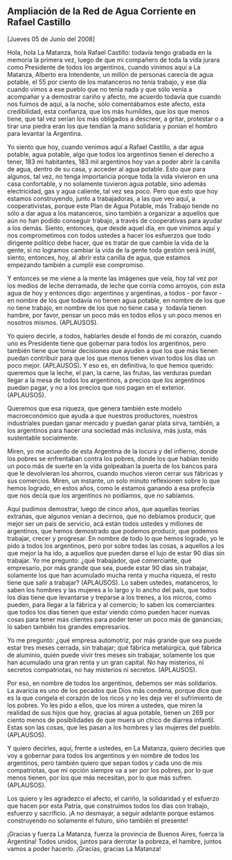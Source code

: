 Ampliación de la Red de Agua Corriente en Rafael Castillo
---------------------------------------------------------

[Jueves 05 de Junio del 2008]

Hola, hola La Matanza, hola Rafael Castillo: todavía tengo grabada en la
memoria la primera vez, luego de que mi compañero de toda la vida jurara
como Presidente de todos los argentinos, cuando vinimos aquí a La
Matanza, Alberto era Intendente, un millón de personas carecía de agua
potable, el 55 por ciento de los matanceros no tenía trabajo, y ese día
cuando vimos a ese pueblo que no tenía nada y que sólo venía a acompañar
y a demostrar cariño y afecto, me acuerdo todavía que cuando nos fuimos
de aquí, a la noche, sólo comentábamos este afecto, esta credibilidad,
esta confianza, que los más humildes, que los que menos tiene, que tal
vez serían los más obligados a descreer, a gritar, protestar o a tirar
una piedra eran los que tendían la mano solidaria y ponían el hombro
para levantar la Argentina.

Yo siento que hoy, cuando venimos aquí a Rafael Castillo, a dar agua
potable, agua potable, algo que todos los argentinos tienen el derecho a
tener, 183 mi habitantes, 183 mil argentinos hoy van a poder abrir la
canilla de agua, dentro de su casa, y acceder al agua potable. Esto que
para algunos, tal vez, no tenga importancia porque toda la vida vivieron
en una casa confortable, y no solamente tuvieron agua potable, sino
además electricidad, gas y agua caliente, tal vez sea poco. Pero que
esto que hoy estamos construyendo, junto a trabajadoras, a las que veo
aquí, a cooperativistas, porque este Plan de Agua Potable, más Trabajo
tiende no sólo a dar agua a los matanceros, sino también a organizar a
aquellos que aún no han podido conseguir trabajo, a través de
cooperativas para ayudar a los demás. Siento, entonces, que desde aquel
día, en que vinimos aquí y nos comprometimos con todos ustedes a hacer
los esfuerzos que todo dirigente político debe hacer, que es tratar de
que cambie la vida de la gente, si no logramos cambiar la vida de la
gente toda gestión será inútil, siento, entonces, hoy, al abrir esta
canilla de agua, que estamos empezando también a cumplir ese compromiso.

Y entonces se me viene a la mente las imágenes que veía, hoy tal vez por
los medios de leche derramada, de leche que corría como arroyos, con
esta agua de hoy y entonces digo: argentinos y argentinas, a todos - por
favor - en nombre de los que todavía no tienen agua potable, en nombre
de los que no tiene trabajo, en nombre de los que no tiene casa y 
todavía tienen hambre, por favor, pensar un poco más en todos ellos y un
poco menos en nosotros mismos. (APLAUSOS).

Yo quiero decirle, a todos, hablarles desde el fondo de mi corazón,
cuando uno es Presidente tiene que gobernar para todos los argentinos,
pero también tiene que tomar decisiones que ayuden a que los que más
tienen puedan contribuir para que los que menos tienen vivan todos los
días un poco mejor. (APLAUSOS). Y eso es, en definitiva, lo que hemos
querido: queremos que la leche, el pan, la carne, las frutas, las
verduras puedan llegar a la mesa de todos los argentinos, a precios que
los argentinos puedan pagar, y no a los precios que nos pagan en el
exterior. (APLAUSOS).

Queremos que esa riqueza, que genera también este modelo macroeconómico
que ayuda a que nuestros productores, nuestros industriales puedan ganar
mercado y puedan ganar plata sirva, también, a los argentinos para hacer
una sociedad más inclusiva, más justa, más sustentable socialmente.

Miren, yo me acuerdo de esta Argentina de la locura y del infierno,
donde los pobres se enfrentaban contra los pobres, donde los que habían
tenido un poco más de suerte en la vida golpeaban la puerta de los
bancos para que le devolvieran los ahorros, cuando muchos vieron cerrar
sus fábricas y sus comercios. Miren, un instante, un solo minuto
reflexionen sobre lo que hemos logrado, en estos años, como le estamos
ganando a esa profecía que nos decía que los argentinos no podíamos, que
no sabíamos.

Aquí pudimos demostrar, luego de cinco años, que aquellas teorías
extrañas, que algunos venían a decirnos, que no debíamos producir, que
mejor ser un país de servicio, acá están todos ustedes y millones de
argentinos, que hemos demostrado que podemos producir, que podemos
trabajar, crecer y progresar. En nombre de todo lo que hemos logrado, yo
le pido a todos los argentinos, pero por sobre todas las cosas, a
aquellos a los que mejor la ha ido, a aquellos que pueden darse el lujo
de estar 90 días sin trabajar. Yo me pregunto: ¿qué trabajador, qué
comerciante, qué empresario, por más grande que sea, puede estar 90 días
sin trabajar, solamente los que han acumulado mucha renta y mucha
riqueza, el resto tiene que salir a trabajar? (APLAUSOS). Lo saben
ustedes, matanceros, lo saben los hombres y las mujeres a lo largo y lo
ancho del país, que todos los días tiene que levantarse y treparse a los
trenes, a los micros, como pueden, para llegar a la fábrica y al
comercio; lo saben los comerciantes que todos los días tienen que estar
viendo cómo pueden hacer nuevas cosas para tener más clientes para poder
tener un poco más de ganancias; lo saben también los grandes
empresarios.

Yo me pregunto: ¿qué empresa automotriz, por más grande que sea puede
estar tres meses cerrada, sin trabajar; qué fábrica metalúrgica, qué
fábrica de aluminio, quién puede vivir tres meses sin trabajar,
solamente los que han acumulado una gran renta y un gran capital. No hay
misterios, ni secretos compatriotas, no hay misterios ni secretos.
(APLAUSOS).

Por eso, en nombre de todos los argentinos, debemos ser más solidarios.
La avaricia es uno de los pecados que Dios más condena, porque dice que
es la que congela el corazón de los ricos y no les deja ver el
sufrimiento de los pobres. Yo les pido a ellos, que los miren a ustedes,
que miren la realidad de sus hijos que hoy, gracias al agua potable,
tienen un 269 por ciento menos de posibilidades de que muera un chico de
diarrea infantil. Estas son las cosas, que les pasan a los hombres y las
mujeres del pueblo. (APLAUSOS).

Y quiero decirles, aquí, frente a ustedes, en La Matanza, quiero
decirles que voy a gobernar para todos los argentinos y en nombre de
todos los argentinos, pero también quiero que sepan todos y cada uno de
mis compatriotas, que mi opción siempre va a ser por los pobres, por lo
que menos tienen, por los que más necesitan, por lo que más
sufren.(APLAUSOS).

Los quiero y les agradezco el afecto, el cariño, la solidaridad y el
esfuerzo que hacen por esta Patria, que construimos todos los días con
trabajo, esfuerzo y sacrificio. ¡A no desmayar, a seguir adelante porque
estamos construyendo no solamente el futuro, sino también el presente!

¡Gracias y fuerza La Matanza, fuerza la provincia de Buenos Aires,
fuerza la Argentina! Todos unidos, juntos para derrotar la pobreza, el
hambre, juntos vamos a poder hacerlo. ¡Gracias, gracias La Matanza!
